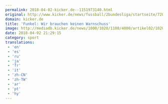 ```yaml
---
permalink: 2018-04-02-kicker.de--1151973140.html
original: http://www.kicker.de/news/fussball/2bundesliga/startseite/720743/artikel_funkel_wir-brauchen-keinen-warnschuss.html#omrss
domain: kicker.de
title: 'Funkel: Wir brauchen keinen Warnschuss'
image: http://mediadb.kicker.de/news/1000/1020/1100/4000/artikel02/1020752/funkel560-1522701525.jpg
date: 2018-04-02 21:29:15
category: sport
translations: 
 - 'en'
 - 'es'
 - 'ru'
 - 'ja'
 - 'fr'
 - 'it'
 - 'zh-CN'
 - 'zh-TW'
 - 'ar'
 - 'pt'
 - 'hy'
---
```


